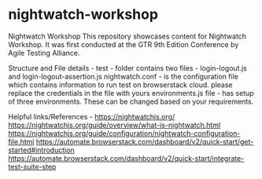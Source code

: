 # nightwatch-workshop
Nightwatch Workshop
This repository showcases content for Nightwatch Workshop.
It was first conducted at the GTR 9th Edition Conference by Agile Testing Alliance.

Structure and File details -
test - folder contains two files - login-logout.js and login-logout-assertion.js
nightwatch.conf - is the configuration file which contains information to run test on browserstack cloud. please replace the credentials in the file with yours
environments.js file - has setup of three environments. These can be changed based on your requirements.

Helpful links/References -
https://nightwatchjs.org/
https://nightwatchjs.org/guide/overview/what-is-nightwatch.html
https://nightwatchjs.org/guide/configuration/nightwatch-configuration-file.html
https://automate.browserstack.com/dashboard/v2/quick-start/get-started#introduction
https://automate.browserstack.com/dashboard/v2/quick-start/integrate-test-suite-step
